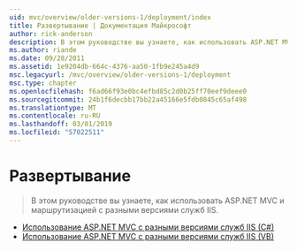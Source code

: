 ```yaml
---
uid: mvc/overview/older-versions-1/deployment/index
title: Развертывание | Документация Майкрософт
author: rick-anderson
description: В этом руководстве вы узнаете, как использовать ASP.NET MVC и маршрутизацией с разными версиями служб IIS.
ms.author: riande
ms.date: 09/28/2011
ms.assetid: 1e9204db-664c-4376-aa50-1fb9e245a4d9
msc.legacyurl: /mvc/overview/older-versions-1/deployment
msc.type: chapter
ms.openlocfilehash: f6ad66f93e0bc4efbd85c2d0b25ff70eef9deee0
ms.sourcegitcommit: 24b1f6decbb17bb22a45166e5fdb0845c65af498
ms.translationtype: MT
ms.contentlocale: ru-RU
ms.lasthandoff: 03/01/2019
ms.locfileid: "57022511"
---
```

<a name="deployment"></a>Развертывание
====================
> В этом руководстве вы узнаете, как использовать ASP.NET MVC и маршрутизацией с разными версиями служб IIS.


- [Использование ASP.NET MVC с разными версиями служб IIS (C#)](using-asp-net-mvc-with-different-versions-of-iis-cs.md)
- [Использование ASP.NET MVC с разными версиями служб IIS (VB)](using-asp-net-mvc-with-different-versions-of-iis-vb.md)
